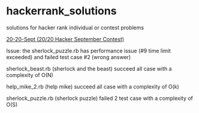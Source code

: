 hackerrank_solutions
====================

solutions for hacker rank individual or contest problems

[20-20-Sept (20/20 Hacker September Contest)](https://www.hackerrank.com/contests/sep13/challenges)

Issue: the sherlock_puzzle.rb has performance issue (#9 time limit exceeded) and failed test case #2 (wrong answer)

sherlock_beast.rb (sherlock and the beast) succeed all case with a complexity of O(N)

help_mike_2.rb (help mike) succeed all case with a complexity of O(k)

sherlock_puzzle.rb (sherlock puzzle) failed 2 test case with a complexity of O(S)

